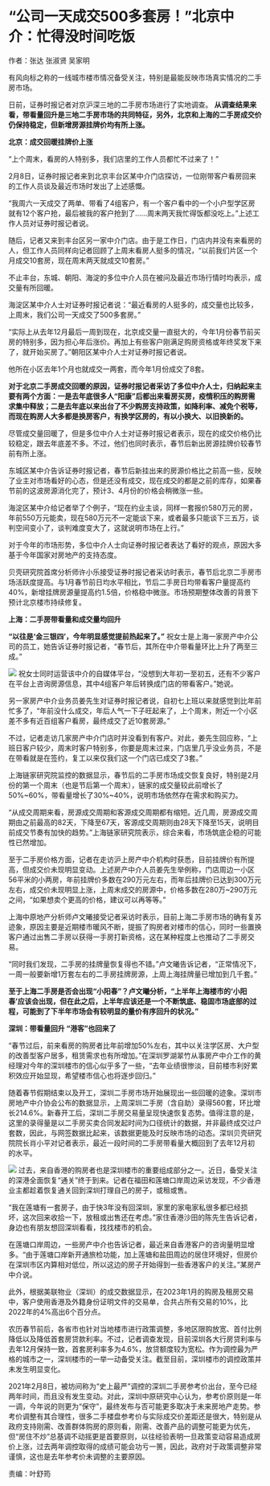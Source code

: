 # “公司一天成交500多套房！”北京中介：忙得没时间吃饭

作者：张达 张淑贤 吴家明

有风向标之称的一线城市楼市情况备受关注，特别是最能反映市场真实情况的二手房市场。

日前，证券时报记者对京沪深三地的二手房市场进行了实地调查。
**从调查结果来看，带看量回升是三地二手房市场的共同特征，另外，北京和上海的二手房成交价仍保持稳定，但新增房源挂牌价均有所上涨。**

**北京：成交回暖挂牌价上涨**

“上个周末，看房的人特别多，我们店里的工作人员都忙不过来了！”

2月8日，证券时报记者来到北京丰台区某中介门店探访，一位刚带客户看房回来的工作人员谈及最近市场时发出了上述感慨。

“我周六一天成交了两单、带看了4组客户，有一个客户看中的一个小户型学区房就有12个客户抢，最后被我的客户抢到了……周末两天我忙得饭都没吃上。”上述工作人员对证券时报记者说。

随后，记者又来到丰台区另一家中介门店。由于是工作日，门店内并没有来看房的人，但工作人员同样向记者回顾了上周末看房人挺多的情况，“以前我们片区一个月成交10套房，现在周末两天就成交10套房。”

不止丰台，东城、朝阳、海淀的多位中介人员在被问及最近市场行情时均表示，成交量有所回暖。

海淀区某中介人士对证券时报记者说：“最近看房的人挺多的，成交量也比较多，上周末，我们公司一天成交了500多套房。”

“实际上从去年12月最后一周到现在，北京成交量一直挺大的，今年1月份春节前买房的特别多，因为担心年后涨价。再加上有些客户刚满足购房资格或年终奖发下来了，就开始买房了。”朝阳区某中介人士对证券时报记者说。

他所在小区去年1个月也就成交一两套，而今年1月份成交了8套。

**对于北京二手房成交回暖的原因，证券时报记者采访了多位中介人士，归纳起来主要有两个方面：一是去年底很多人“阳康”后都出来看房买房，疫情积压的购房需求集中释放；二是去年底以来出台了不少购房支持政策，如降利率、减免个税等，而现在购房人大多都是换房客户，有换学区房的，有以小换大、以旧换新的。**

尽管成交量回暖了，但是多位中介人士对证券时报记者表示，现在的成交价格仍比较稳定，跟去年底差不多。不过，他们也同时表示，春节后新出房源挂牌价较春节前有所上涨。

东城区某中介告诉证券时报记者，春节后新挂出来的房源价格比之前高一些，反映了业主对市场看好的心态，但是还没有成交，现在成交的都是之前的库存，如果春节前的这波房源消化完了，预计3、4月份的价格会稍微涨一些。

海淀区某中介给记者举了个例子，“现在约业主谈，同样一套报价580万元的房，年前550万元能卖，现在580万元不一定能谈下来，或者最多只能谈下三五万，谈判空间变小了，谈判难度变大了，这就说明市场在上行。”

对于今年的市场形势，多位中介人士向证券时报记者表达了看好的观点，原因大多基于今年国家对房地产的支持态度。

贝壳研究院首席分析师许小乐接受证券时报记者采访时表示，春节后北京二手房市场活跃度提高。与1月春节前日均水平相比，节后二手房日均带看客户量提高约40%，新增挂牌房源量提高约1.5倍，价格稳中微涨。市场预期整体改善的背景下预计北京楼市持续修复。

**上海：二手房带看量和成交量均回升**

**“以往是‘金三银四’，今年明显感觉提前热起来了。”**
祝女士是上海一家房产中介公司的员工，她告诉证券时报记者，“春节后，其所在中介带看量环比上升了两至三成。”

![](https://inews.gtimg.com/newsapp_bt/0/15655189736/1000)
祝女士同时运营该中介的自媒体平台，“没想到大年初一至初五，还有不少客户在平台上咨询房源信息，其中4组客户年后转换成门店的带看客户。”她说。

另一家房产中介业务员姜先生对证券时报记者说，自初七上班以来就感觉到比年前忙多了，“年前没什么成交，年后人气一下子旺起来了，上个周末，附近一个小区差不多有近百组客户看房，最终成交了近10套房源。”

不过，记者走访几家房产中介门店时并没看到有客户。对此，姜先生回应称，“上班日客户较少，周末时客户特别多，你要是周末过来，门店里几乎没业务员，不是在带看就是在签约，复工以来仅我们这一个门店已成交了3套。”

上海链家研究院监控的数据显示，春节后的二手房市场成交恢复良好，特别是2月份的第一个周末（也是节后第一个周末），链家的成交量较此前增长了50%~60%，带看量增长了30%~40%，说明市场依然存在需求和购买力。

“从成交周期来看，房源成交周期和客源成交周期都有缩短。近几周，房源成交周期由之前最高的82天，下降至67天，客源成交周期则由28天下降至15天，说明目前成交节奏有加快的趋势。”上海链家研究院表示，综合来看，市场筑底企稳的可能性已然增加。

至于二手房价格方面，记者在走访沪上房产中介机构时获悉，目前挂牌价有所提高，但成交价未现明显变动。上述房产中介人员姜先生举例称，门店周边一小区56平米的小两房，年前挂牌价多数在290万元左右，而年后挂牌价已达到300万元左右，成交价未现明显上涨，上周末成交的房源中，价格多数在280万~290万元之间，“如果想卖个更高的价格，建议可以再等等。”

上海中原地产分析师卢文曦接受记者采访时表示，目前上海二手房市场的确有复苏迹象，原因主要是近期楼市暖风不断，提振了购房者对楼市的信心，同时一些置换客户通过出售二手房以获得一手房打新资格，这在某种程度上也推动了二手房交易。

“同时我们发现，二手房的挂牌量恢复得也不错。”卢文曦告诉记者，“正常情况下，一周一般要新增1万套左右的二手房挂牌房源，上周上海挂牌量已增加到几千套。”

**至于上海二手房是否会出现“小阳春”？卢文曦分析，“上半年上海楼市的‘小阳春’应该会出现，但在此之后，上半年应该还是一个不断筑底、稳固市场底部的过程，可能到了下半年市场会有较明显的量价有序回升的状况。”**

**深圳：带看量回升 “港客”也回来了**

“春节过后，前来看房的购房者比年前增加50%左右，其中以关注学区房、大户型的改善型客户居多，租赁需求也有所增加。”在深圳罗湖翠竹从事房产中介工作的黄经理对今年的深圳楼市的信心似乎多了一些，“去年业绩很惨淡，目前楼市利好累积效应开始显现，希望楼市信心也将逐步回归。”

随着春节假期结束以及开工，深圳二手房市场开始展现出一些回暖的迹象。深圳市房地产中介协会公布的数据显示，上周深圳二手房（含自助）录得560套，环比增长214.6%。新春开工后，深圳二手房交易量呈现快速恢复态势。值得注意的是，这里的录得量是以二手房买卖合同发起时间为口径统计的数据，并非最终成交过户套数，因此，与网签数据比起来，该数据更能及时反映市场的动态。深圳贝壳研究院院长肖小平对记者表示，最近一段时间的二手房带看量大概回到了去年12月初的水平。

![](https://inews.gtimg.com/newsapp_bt/0/15655189806/1000)
过去，来自香港的购房者也是深圳楼市的重要组成部分之一。近日，备受关注的深港全面恢复“通关”终于到来。记者在福田和莲塘口岸周边采访发现，不少香港业主都趁着恢复通关回到深圳打理自己的房子，或租或售。

“我在莲塘有一套房子，由于快3年没有回深圳，家里的家电家私很多都已经损坏，这次回来收拾一下，放租或出售还在考虑。”家住香港沙田的陈先生告诉记者，身边也有朋友想回深圳看看，找找楼市的机会。

在莲塘口岸周边，一些房产中介也告诉记者，最近来自香港客户的咨询量明显增多。“由于莲塘口岸新开通旅检功能，加上莲塘和盐田周边的居住环境好，但房价在深圳市区内算相对低位，所以这边的房子开始得到一些香港客户的关注。”某房产中介说。

此外，根据美联物业（深圳）的成交数据显示，在2023年1月的购房及租房交易中，客户使用香港及外籍身份证明文件的交易单，合共占所有交易的10%，比2022年的4%高出6个百分点。

农历春节前后，各省市也针对当地楼市进行政策调整，多地区限购放宽、首付比例降低以及降低首套房贷款利率。不过，记者调查发现，目前深圳各大行房贷利率与去年12月保持一致，首套房利率多为4.6%，放贷额度较为宽松。作为调控最为严格的城市之一，深圳楼市的一举一动备受关注。截至目前，深圳楼市的调控政策并未发生明显变化。

2021年2月8日，被坊间称为“史上最严”调控的深圳二手房参考价出台，至今已经两年时间，而且没有发生变动。对此，深圳中原研究中心认为，参考价原则是一年一调，今年说的则更为“保守”，最终发布与否可能更多取决于未来房地产走势。参考价调整有其合理性，很多二手楼盘参考价与实际成交价差距还是很大，特别是从政府支持刚需、改善群体购房的原则看，刚需、改善产品的调整可能更为优先，但“房住不炒”总基调不动摇更是首要原则，以往经验表明一旦政策变动容易造成房价上涨，过去两年调控取得的成绩可能会功亏一篑，因此，政府对于政策调整非常谨慎，这也是去年参考价未调整的主要原因。

责编：叶舒筠

